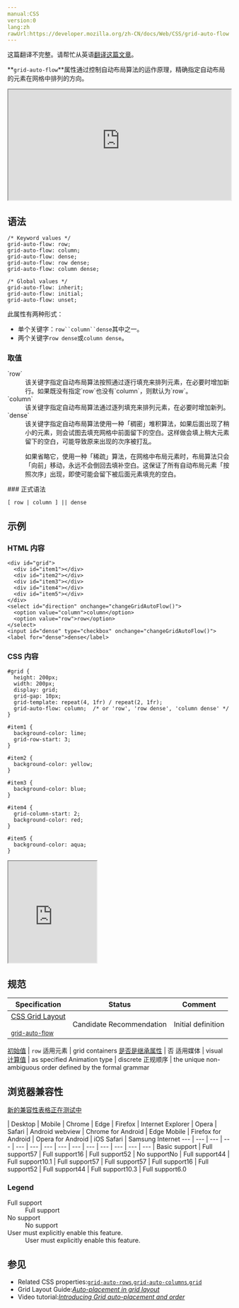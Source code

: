 ```yaml
---
manual:CSS
version:0
lang:zh
rawUrl:https://developer.mozilla.org/zh-CN/docs/Web/CSS/grid-auto-flow
---
```




这篇翻译不完整。请帮忙从英语[翻译这篇文章](%30361 "")。






**`grid-auto-flow`**属性通过控制自动布局算法的运作原理，精确指定自动布局的元素在网格中排列的方向。

<iframe src='https://interactive-examples.mdn.mozilla.net/pages/css/grid-auto-flow.html' width='100%' height='250'></iframe>

## 语法<a name="语法"></a>

```
/* Keyword values */
grid-auto-flow: row;
grid-auto-flow: column;
grid-auto-flow: dense;
grid-auto-flow: row dense;
grid-auto-flow: column dense;

/* Global values */
grid-auto-flow: inherit;
grid-auto-flow: initial;
grid-auto-flow: unset;
```


此属性有两种形式：


* 单个关键字：`row``column``dense`其中之一。
* 两个关键字`row dense`或`column dense`。

### 取值<a name="取值"></a>
<dl><dt id=''>`row`</dt><dd>该关键字指定自动布局算法按照通过逐行填充来排列元素，在必要时增加新行。如果既没有指定`row`也没有`column`，则默认为`row`。</dd><dt id=''>`column`</dt><dd>该关键字指定自动布局算法通过逐列填充来排列元素，在必要时增加新列。</dd><dt id=''>`dense`</dt><dd>该关键字指定自动布局算法使用一种「稠密」堆积算法，如果后面出现了稍小的元素，则会试图去填充网格中前面留下的空白。这样做会填上稍大元素留下的空白，可能导致原来出现的次序被打乱。</dd><dd>

如果省略它，使用一种「稀疏」算法，在网格中布局元素时，布局算法只会「向前」移动，永远不会倒回去填补空白。这保证了所有自动布局元素「按照次序」出现，即使可能会留下被后面元素填充的空白。

</dd></dl>
### 正式语法<a name="正式语法"></a>

```
[ row | column ] || dense
```

## 示例<a name="示例"></a>

### HTML 内容<a name="HTML_内容"></a>

```
<div id="grid">
  <div id="item1"></div>
  <div id="item2"></div>
  <div id="item3"></div>
  <div id="item4"></div>
  <div id="item5"></div>
</div>
<select id="direction" onchange="changeGridAutoFlow()">
  <option value="column">column</option>
  <option value="row">row</option>
</select>
<input id="dense" type="checkbox" onchange="changeGridAutoFlow()">
<label for="dense">dense</label>
```

### CSS 内容<a name="CSS_内容"></a>

```
#grid {
  height: 200px;
  width: 200px;
  display: grid;
  grid-gap: 10px;
  grid-template: repeat(4, 1fr) / repeat(2, 1fr);
  grid-auto-flow: column;  /* or 'row', 'row dense', 'column dense' */
}

#item1 {
  background-color: lime;
  grid-row-start: 3;
}

#item2 {
  background-color: yellow;
}

#item3 {
  background-color: blue;
}

#item4 {
  grid-column-start: 2;
  background-color: red;
}

#item5 {
  background-color: aqua;
} 

```


<iframe src='https://mdn.mozillademos.org/zh-CN/docs/Web/CSS/grid-auto-flow$samples/示例?revision=1367529' width='200px' height='230px'></iframe>



## 规范<a name="规范"></a>

Specification | Status | Comment 
 ---  |  ---  |  ---  | 
[CSS Grid Layout<br></br><small>grid-auto-flow</small>](%30362 "") | Candidate Recommendation | Initial definition 


[初始值](%28302 "") | `row` 
适用元素 | grid containers 
[是否是继承属性](%28299 "") | 否 
适用媒体 | visual 
[计算值](%28304 "") | as specified 
Animation type | discrete 
正规顺序 | the unique non-ambiguous order defined by the formal grammar 


## 浏览器兼容性<a name="浏览器兼容性"></a>
[新的兼容性表格正在测试中<i></i>](%3360 "")

 | <abbr>Desktop<i></i></abbr> | <abbr>Mobile<i></i></abbr> 
 | <abbr>Chrome<i></i></abbr> | <abbr>Edge<i></i></abbr> | <abbr>Firefox<i></i></abbr> | <abbr>Internet Explorer<i></i></abbr> | <abbr>Opera<i></i></abbr> | <abbr>Safari<i></i></abbr> | <abbr>Android webview<i></i></abbr> | <abbr>Chrome for Android<i></i></abbr> | <abbr>Edge Mobile<i></i></abbr> | <abbr>Firefox for Android<i></i></abbr> | <abbr>Opera for Android<i></i></abbr> | <abbr>iOS Safari<i></i></abbr> | <abbr>Samsung Internet<i></i></abbr> 
 ---  |  ---  |  ---  |  ---  |  ---  |  ---  |  ---  |  ---  |  ---  |  ---  |  ---  |  ---  |  ---  |  ---  | 
Basic support | <abbr>Full support</abbr>57 | <abbr>Full support</abbr>16 | <abbr>Full support</abbr>52 | <abbr>No support</abbr>No | <abbr>Full support</abbr>44 | <abbr>Full support</abbr>10.1 | <abbr>Full support</abbr>57 | <abbr>Full support</abbr>57 | <abbr>Full support</abbr>16 | <abbr>Full support</abbr>52 | <abbr>Full support</abbr>44 | <abbr>Full support</abbr>10.3 | <abbr>Full support</abbr>6.0 


### Legend<a name="Legend"></a>
<dl><dt id=''><abbr>Full support</abbr></dt><dd>Full support</dd><dt id=''><abbr>No support</abbr></dt><dd>No support</dd><dt id=''><abbr>User must explicitly enable this feature.<i></i></abbr></dt><dd>User must explicitly enable this feature.</dd></dl>

## 参见<a name="参见"></a>

* Related CSS properties:[`grid-auto-rows`](%27981 "此页面仍未被本地化, 期待您的翻译!"),[`grid-auto-columns`](%27979 "此页面仍未被本地化, 期待您的翻译!"),[`grid`](%27977 "grid 是一个CSS简写属性，可以用来设置以下属性：
 显式网格属性 grid-template-rows、grid-template-columns 和 grid-template-areas，
 隐式网格属性 grid-auto-rows、grid-auto-columns 和  grid-auto-flow，
 间距属性 grid-column-gap 和 grid-row-gap。")
* Grid Layout Guide:*[Auto-placement in grid layout](%30363 "")*
* Video tutorial:*[Introducing Grid auto-placement and order](%30355 "")*



